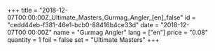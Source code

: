 +++
title = "2018-12-07T00:00:00Z_Ultimate_Masters_Gurmag_Angler_[en]_false"
id = "cedd44eb-f381-46e1-bcb0-88416b4ce33d"
date = "2018-12-07T00:00:00Z"
name = "Gurmag Angler"
lang = ["en"]
price = "0.08"
quantity = 1
foil = false
set = "Ultimate Masters"
+++
